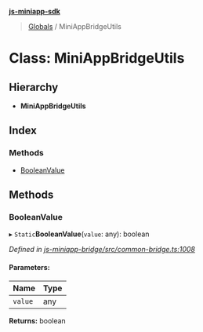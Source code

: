 **[js-miniapp-sdk](../README.md)**

> [Globals](../README.md) / MiniAppBridgeUtils

# Class: MiniAppBridgeUtils

## Hierarchy

* **MiniAppBridgeUtils**

## Index

### Methods

* [BooleanValue](miniappbridgeutils.md#booleanvalue)

## Methods

### BooleanValue

▸ `Static`**BooleanValue**(`value`: any): boolean

*Defined in [js-miniapp-bridge/src/common-bridge.ts:1008](https://github.com/rakutentech/js-miniapp/blob/4741025/js-miniapp-bridge/src/common-bridge.ts#L1008)*

#### Parameters:

Name | Type |
------ | ------ |
`value` | any |

**Returns:** boolean
